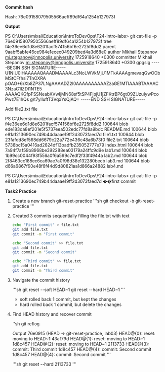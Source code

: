 **Commit hash**

Hash: 76e09158079505566aeff89df64a1254b127973f

**Output**

PS C:\Users\mixai\Education\IntroToDevOps\F24-intro-labs> git cat-file -p 76e09158079505566aeff89df64a1254b127973f
tree f4e36ee6d1d8e6201facf574156bf6e2725f8dd2
parent 9aabf5abfe46ce984e1ecec049209bed4a3d68e0
author Mikhail Stepanov <mi.stepanov@innopolis.university> 1725918640 +0300
committer Mikhail Stepanov <mi.stepanov@innopolis.university> 1725918640 +0300
gpgsig -----BEGIN SSH SIGNATURE-----
 U1NIU0lHAAAAAQAAADMAAAALc3NoLWVkMjU1MTkAAAAgmevaqGwOObMStCFfhsi7TnOXRA
 pOAO+6rXb8ZP37LNgAAAADZ2l0AAAAAAAAAAZzaGE1MTIAAABTAAAAC3NzaC1lZDI1NTE5
 AAAAQKGfpFSSNeabXVwIjMN68sf5tSP4FjpjU1jZFKtrBP6gtO9ZUzuIywPcoPwz7E1hQs
 g/t7ylIuftT3VqxYsQjAQ=
 -----END SSH SIGNATURE-----

Add file2.txt file

PS C:\Users\mixai\Education\IntroToDevOps\F24-intro-labs> git cat-file -p f4e36ee6d1d8e6201facf574156bf6e2725f8dd2
100644 blob ede183da8ef201e5f5737eea502edc77fd8a9bdc    README.md
100644 blob e81a1213690ec749b44daaae19ff2d3073faed7d    file1.txt
100644 blob 23fafdd8ef568dd6679c22a772e436c48a6b73f0    file2.txt
100644 blob 5738bc15a0416ad2624df13badfb235052777e79    index.html
100644 blob 7a94f7af59b8968be392288ea03179a24ffc9d9e    lab1.md
100644 blob 1b99cc0044f93f556a0f6a599c7edf2f33f4944a    lab2.md
100644 blob 2f8463cc188ec6ca69ae7a0f98d38e132280becb    lab3.md
100644 blob d66a6867f90e48f6f44d9d80821aa1d866a24882    lab4.md

PS C:\Users\mixai\Education\IntroToDevOps\F24-intro-labs> git cat-file -p e81a1213690ec749b44daaae19ff2d3073faed7d
��first commit

**Task2 Practice**

1. Create a new branch git-reset-practice
    '''sh
    git checkout -b git-reset-practice
    '''

2. Created 3 commits sequentially filling the file.txt with text
     ```sh
     echo "First commit" > file.txt
     git add file.txt
     git commit -m "First commit"
     
     echo "Second commit" >> file.txt
     git add file.txt
     git commit -m "Second commit"
     
     echo "Third commit" >> file.txt
     git add file.txt
     git commit -m "Third commit"
     ```

3. Navigate the commit history
   
    '''sh
    git reset --soft HEAD~1
    git reset --hard HEAD~1
    '''

    - soft rolled back 1 commit, but kept the changes
    - hard rolled back 1 commit, but delete the changes

5. Find HEAD history and recover commit
   
    ''sh
    git reflog
    
    Output
    76e0915 (HEAD -> git-reset-practice, lab03) HEAD@{0}: reset: moving to HEAD~1
    43af79d HEAD@{1}: reset: moving to HEAD~1
    1d8c457 HEAD@{2}: reset: moving to HEAD~1
    2113733 HEAD@{3}: commit: Third commit
    1d8c457 HEAD@{4}: commit: Second commit
    1d8c457 HEAD@{4}: commit: Second commit
    '''

    '''sh
    git reset --hard 2113733
    '''

